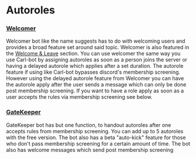 # Autoroles

### [Welcomer](https://welcomer.gg)

Welcomer bot like the name suggests has to do with welcoming users and provides a broad feature set around said topic. Welcomer is also featured in the [Welcome & Leave](../community-focused/welcome-and-leave.md) section. You can use welcomer the same way you use Carl-bot by assigning autoroles as soon as a person joins the server or having a delayed autorole which applies after a set duration. The autorole feature if using like Carl-bot bypasses discord's membership screening. However using the delayed autorole feature from Welcomer you can have the autorole apply after the user sends a message which can only be done post membership screening. If you want to have a role apply as soon as a user accepts the rules via membership screening see below.&#x20;

### [GateKeeper](https://top.gg/bot/818808873166176266)&#x20;

GateKeeper bot has but one function, to handout autoroles after one accepts rules from membership screening. You can add up to 5 autoroles with the free version. The bot also has a beta "auto-kick" feature for those who don't pass membership screening for a certain amount of time. The bot also has welcome messages which send post membership screening

